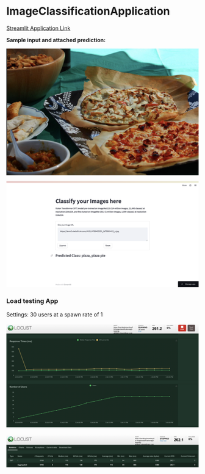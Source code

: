 # ImageClassificationApplication

[Streamlit Application Link](https://bombaybrownboy09-imageclassificationapp-training-ah8ykd.streamlitapp.com/)

**Sample input and attached prediction:**
<p align="left">
  <img src="https://github.com/BombayBrownBoy09/ImageClassificationApp/blob/main/images/Pizza.png" />
</p>

<p align="right">
  <img src="https://github.com/BombayBrownBoy09/ImageClassificationApp/blob/main/images/Result.png" />
</p>


### Load testing App
Settings: 30 users at a spawn rate of 1

<p align="center">
  <img src="https://github.com/BombayBrownBoy09/ImageClassificationApp/blob/main/images/locust1.png" />
</p>
<p align="center">
  <img src="https://github.com/BombayBrownBoy09/ImageClassificationApp/blob/main/images/locust2.png" />
</p>
